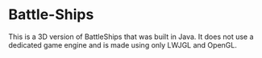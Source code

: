 # Battle-Ships

This is a 3D version of BattleShips that was built in Java.
It does not use a dedicated game engine and is made using only LWJGL and OpenGL.
